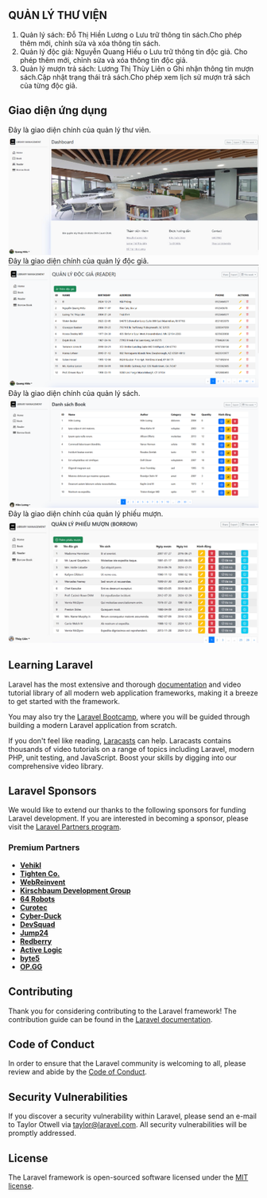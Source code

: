 ## QUẢN LÝ THƯ VIỆN

1. Quản lý sách: Đỗ Thị Hiền Lương
   o Lưu trữ thông tin sách.Cho phép thêm mới, chỉnh sửa và xóa thông tin sách.
2. Quản lý độc giả: Nguyễn Quang Hiếu
   o Lưu trữ thông tin độc giả. Cho phép thêm mới, chỉnh sửa và xóa thông tin độc giả.
3. Quản lý mượn trả sách: Lương Thị Thùy Liên
   o Ghi nhận thông tin mượn sách.Cập nhật trạng thái trả sách.Cho phép xem lịch sử mượn trả sách của từng độc giả.

## Giao diện ứng dụng

Đây là giao diện chính của quản lý thư viên.
![Giao diện trang chủ](assets/images/Giaodientrangchu.jpg)
Đây là giao diện chính của quản lý độc giả.
![Giao diện độc giả](assets/images/Giaodiendocgia.png)
Đây là giao diện chính của quản lý sách.
![Giao diện sách](assets/images/Giaodiensach.png)
Đây là giao diện chính của quản lý phiếu mượn.
![Giao diện phiếu mượn](assets/images/Giaodienphieumuon.png)


## Learning Laravel

Laravel has the most extensive and thorough [documentation](https://laravel.com/docs) and video tutorial library of all modern web application frameworks, making it a breeze to get started with the framework.

You may also try the [Laravel Bootcamp](https://bootcamp.laravel.com), where you will be guided through building a modern Laravel application from scratch.

If you don't feel like reading, [Laracasts](https://laracasts.com) can help. Laracasts contains thousands of video tutorials on a range of topics including Laravel, modern PHP, unit testing, and JavaScript. Boost your skills by digging into our comprehensive video library.

## Laravel Sponsors

We would like to extend our thanks to the following sponsors for funding Laravel development. If you are interested in becoming a sponsor, please visit the [Laravel Partners program](https://partners.laravel.com).

### Premium Partners

-   **[Vehikl](https://vehikl.com/)**
-   **[Tighten Co.](https://tighten.co)**
-   **[WebReinvent](https://webreinvent.com/)**
-   **[Kirschbaum Development Group](https://kirschbaumdevelopment.com)**
-   **[64 Robots](https://64robots.com)**
-   **[Curotec](https://www.curotec.com/services/technologies/laravel/)**
-   **[Cyber-Duck](https://cyber-duck.co.uk)**
-   **[DevSquad](https://devsquad.com/hire-laravel-developers)**
-   **[Jump24](https://jump24.co.uk)**
-   **[Redberry](https://redberry.international/laravel/)**
-   **[Active Logic](https://activelogic.com)**
-   **[byte5](https://byte5.de)**
-   **[OP.GG](https://op.gg)**

## Contributing

Thank you for considering contributing to the Laravel framework! The contribution guide can be found in the [Laravel documentation](https://laravel.com/docs/contributions).

## Code of Conduct

In order to ensure that the Laravel community is welcoming to all, please review and abide by the [Code of Conduct](https://laravel.com/docs/contributions#code-of-conduct).

## Security Vulnerabilities

If you discover a security vulnerability within Laravel, please send an e-mail to Taylor Otwell via [taylor@laravel.com](mailto:taylor@laravel.com). All security vulnerabilities will be promptly addressed.

## License

The Laravel framework is open-sourced software licensed under the [MIT license](https://opensource.org/licenses/MIT).
